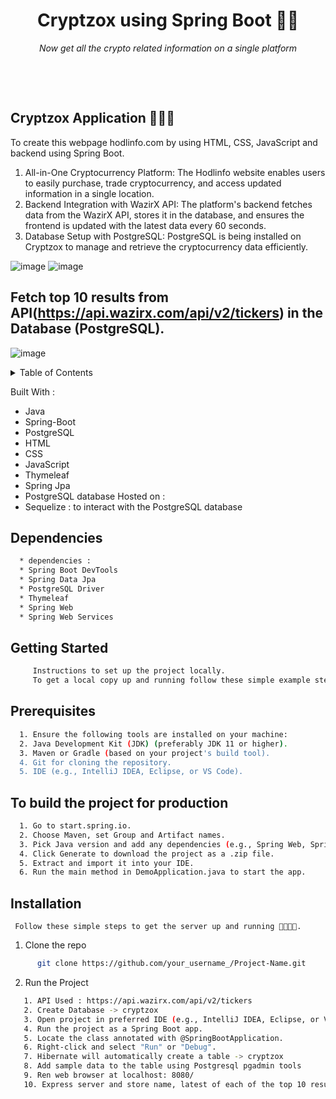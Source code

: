 <h1 align="center">Cryptzox using Spring Boot 🧮🚀</h1>
<p align="center"><i>Now get all the crypto related information on a single platform</i></p>

<br>

<p></i>  </p>
<br>

## Cryptzox Application 👨🏽‍💻

 To create this webpage hodlinfo.com by using HTML, CSS, JavaScript and backend using Spring Boot.
  1.  All-in-One Cryptocurrency Platform: The Hodlinfo website enables users to easily purchase, trade cryptocurrency, and access updated information in a single location.
  2.  Backend Integration with WazirX API: The platform's backend fetches data from the WazirX API, stores it in the database, and ensures the frontend is updated with the latest data every 60 seconds.
  3.  Database Setup with PostgreSQL: PostgreSQL is being installed on Cryptzox to manage and retrieve the cryptocurrency data efficiently.

  ![image](https://github.com/user-attachments/assets/775c20c1-7de6-4af6-933c-7946a7593964)
  ![image](https://github.com/user-attachments/assets/65b1e0ea-f023-4f15-9c16-4efcf6fc2b2e)



## Fetch top 10 results from API(https://api.wazirx.com/api/v2/tickers) in the Database (PostgreSQL).
![image](https://github.com/user-attachments/assets/84bfaaf8-dfbe-4941-b6a2-a0fbd4fdc2eb)
 

<!-- TABLE OF CONTENTS -->
<details>
  <summary>Table of Contents</summary>
  <ol>
    <li>
      <a href="#about-the-project">About The Project</a>
      <ul>
        <li><a href="#built-with">Built With</a></li>
      </ul>
    </li>
    <li>
      <a href="#getting-started">Getting Started</a>
      <ul>
        <li><a href="#prerequisites">Prerequisites</a></li>
        <li><a href="#installation">Installation</a></li>
      </ul>
    </li>
    <li><a href="#usage">Usage</a></li>
    <li><a href="#roadmap">Roadmap</a></li>>
  </ol>
</details>

  Built With : 
  * Java 
  * Spring-Boot
  * PostgreSQL
  * HTML
  * CSS
  * JavaScript
  * Thymeleaf
  * Spring Jpa
  * PostgreSQL database Hosted on : 
  * Sequelize : to interact with the PostgreSQL database

  ## Dependencies
  ```sh
    * dependencies : 
    * Spring Boot DevTools
    * Spring Data Jpa
    * PostgreSQL Driver
    * Thymeleaf
    * Spring Web
    * Spring Web Services
   ```
  
 <!-- GETTING STARTED -->
  ## Getting Started
  ```sh
       Instructions to set up the project locally.
       To get a local copy up and running follow these simple example steps.
 ```

   ## Prerequisites
   ```sh
     1. Ensure the following tools are installed on your machine:
     2. Java Development Kit (JDK) (preferably JDK 11 or higher).
     3. Maven or Gradle (based on your project's build tool).
     4. Git for cloning the repository.
     5. IDE (e.g., IntelliJ IDEA, Eclipse, or VS Code).
   ```
   ## To build the project for production
   ```sh
     1. Go to start.spring.io.
     2. Choose Maven, set Group and Artifact names.
     3. Pick Java version and add any dependencies (e.g., Spring Web, Spring JPA).
     4. Click Generate to download the project as a .zip file.
     5. Extract and import it into your IDE.
     6. Run the main method in DemoApplication.java to start the app.
   ```
   ## Installation 
     Follow these simple steps to get the server up and running 👾🧮🚀✅.
   1. Clone the repo
     
   ```sh
         git clone https://github.com/your_username_/Project-Name.git
   ```
     
   2. Run the Project
  ```sh
     1. API Used : https://api.wazirx.com/api/v2/tickers
     2. Create Database -> cryptzox
     3. Open project in preferred IDE (e.g., IntelliJ IDEA, Eclipse, or VS Code).
     4. Run the project as a Spring Boot app.
     5. Locate the class annotated with @SpringBootApplication.
     6. Right-click and select "Run" or "Debug".
     7. Hibernate will automatically create a table -> cryptzox
     8. Add sample data to the table using Postgresql pgadmin tools
     9. Ren web browser at localhost: 8080/
     10. Express server and store name, latest of each of the top 10 results of the database, buy, sell, volume and base_unit in the database (PostgreSQL).
   ```



  
